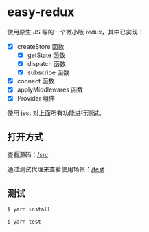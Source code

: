 # easy-redux

使用原生 JS 写的一个微小版 redux，其中已实现：

- [x] createStore 函数
    - [x] getState 函数
    - [x] dispatch 函数
    - [x] subscribe 函数
- [x] connect 函数
- [x] applyMiddlewares 函数
- [x] Provider 组件

使用 jest 对上面所有功能进行测试。

## 打开方式

查看源码：[/src](https://github.com/Haixiang6123/easy-redux/tree/master/src)

通过测试代理来查看使用场景：[/test](https://github.com/Haixiang6123/easy-redux/tree/master/test)

## 测试

```bash
$ yarn install

$ yarn test
```
